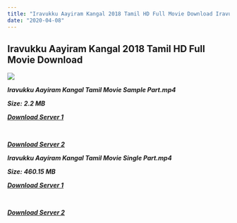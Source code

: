 ```yaml
---
title: "Iravukku Aayiram Kangal 2018 Tamil HD Full Movie Download Iravukku Aayiram Kangal Tamil HD Movie Download"
date: "2020-04-08"
---
```


## Iravukku Aayiram Kangal 2018 Tamil HD Full Movie Download 

![](https://images.moviebuff.com/6448844c-91b2-4b38-b233-86e1969a0667?w=1000)

**_Iravukku Aayiram Kangal Tamil Movie Sample Part.mp4_**

**_Size:_** **_2.2 MB_**

**_[Download Server 1](http://b1.wetransfer.vip/files/Tamil{dd491190c7c44e72d5bc6265d8d28d52dc406d5dbea1734fee0f652b09d71bf7}20Movies/Tamil{dd491190c7c44e72d5bc6265d8d28d52dc406d5dbea1734fee0f652b09d71bf7}202018{dd491190c7c44e72d5bc6265d8d28d52dc406d5dbea1734fee0f652b09d71bf7}20Movies/Iravukku{dd491190c7c44e72d5bc6265d8d28d52dc406d5dbea1734fee0f652b09d71bf7}20Aayiram{dd491190c7c44e72d5bc6265d8d28d52dc406d5dbea1734fee0f652b09d71bf7}20Kangal{dd491190c7c44e72d5bc6265d8d28d52dc406d5dbea1734fee0f652b09d71bf7}20(2018)/Iravukku{dd491190c7c44e72d5bc6265d8d28d52dc406d5dbea1734fee0f652b09d71bf7}20Aayiram{dd491190c7c44e72d5bc6265d8d28d52dc406d5dbea1734fee0f652b09d71bf7}20Kangal{dd491190c7c44e72d5bc6265d8d28d52dc406d5dbea1734fee0f652b09d71bf7}20(2018){dd491190c7c44e72d5bc6265d8d28d52dc406d5dbea1734fee0f652b09d71bf7}20HDRip/Iravukku{dd491190c7c44e72d5bc6265d8d28d52dc406d5dbea1734fee0f652b09d71bf7}20Aayiram{dd491190c7c44e72d5bc6265d8d28d52dc406d5dbea1734fee0f652b09d71bf7}20Kangal{dd491190c7c44e72d5bc6265d8d28d52dc406d5dbea1734fee0f652b09d71bf7}20Sample{dd491190c7c44e72d5bc6265d8d28d52dc406d5dbea1734fee0f652b09d71bf7}20(640x360).mp4)_**

**_[  
](http://b1.wetransfer.vip/files/Tamil{dd491190c7c44e72d5bc6265d8d28d52dc406d5dbea1734fee0f652b09d71bf7}20Movies/Tamil{dd491190c7c44e72d5bc6265d8d28d52dc406d5dbea1734fee0f652b09d71bf7}202018{dd491190c7c44e72d5bc6265d8d28d52dc406d5dbea1734fee0f652b09d71bf7}20Movies/Iravukku{dd491190c7c44e72d5bc6265d8d28d52dc406d5dbea1734fee0f652b09d71bf7}20Aayiram{dd491190c7c44e72d5bc6265d8d28d52dc406d5dbea1734fee0f652b09d71bf7}20Kangal{dd491190c7c44e72d5bc6265d8d28d52dc406d5dbea1734fee0f652b09d71bf7}20(2018)/Iravukku{dd491190c7c44e72d5bc6265d8d28d52dc406d5dbea1734fee0f652b09d71bf7}20Aayiram{dd491190c7c44e72d5bc6265d8d28d52dc406d5dbea1734fee0f652b09d71bf7}20Kangal{dd491190c7c44e72d5bc6265d8d28d52dc406d5dbea1734fee0f652b09d71bf7}20(2018){dd491190c7c44e72d5bc6265d8d28d52dc406d5dbea1734fee0f652b09d71bf7}20HDRip/Iravukku{dd491190c7c44e72d5bc6265d8d28d52dc406d5dbea1734fee0f652b09d71bf7}20Aayiram{dd491190c7c44e72d5bc6265d8d28d52dc406d5dbea1734fee0f652b09d71bf7}20Kangal{dd491190c7c44e72d5bc6265d8d28d52dc406d5dbea1734fee0f652b09d71bf7}20Sample{dd491190c7c44e72d5bc6265d8d28d52dc406d5dbea1734fee0f652b09d71bf7}20(640x360).mp4)_**

**_[Download Server 2](http://b1.wetransfer.vip/files/Tamil{dd491190c7c44e72d5bc6265d8d28d52dc406d5dbea1734fee0f652b09d71bf7}20Movies/Tamil{dd491190c7c44e72d5bc6265d8d28d52dc406d5dbea1734fee0f652b09d71bf7}202018{dd491190c7c44e72d5bc6265d8d28d52dc406d5dbea1734fee0f652b09d71bf7}20Movies/Iravukku{dd491190c7c44e72d5bc6265d8d28d52dc406d5dbea1734fee0f652b09d71bf7}20Aayiram{dd491190c7c44e72d5bc6265d8d28d52dc406d5dbea1734fee0f652b09d71bf7}20Kangal{dd491190c7c44e72d5bc6265d8d28d52dc406d5dbea1734fee0f652b09d71bf7}20(2018)/Iravukku{dd491190c7c44e72d5bc6265d8d28d52dc406d5dbea1734fee0f652b09d71bf7}20Aayiram{dd491190c7c44e72d5bc6265d8d28d52dc406d5dbea1734fee0f652b09d71bf7}20Kangal{dd491190c7c44e72d5bc6265d8d28d52dc406d5dbea1734fee0f652b09d71bf7}20(2018){dd491190c7c44e72d5bc6265d8d28d52dc406d5dbea1734fee0f652b09d71bf7}20HDRip/Iravukku{dd491190c7c44e72d5bc6265d8d28d52dc406d5dbea1734fee0f652b09d71bf7}20Aayiram{dd491190c7c44e72d5bc6265d8d28d52dc406d5dbea1734fee0f652b09d71bf7}20Kangal{dd491190c7c44e72d5bc6265d8d28d52dc406d5dbea1734fee0f652b09d71bf7}20Sample{dd491190c7c44e72d5bc6265d8d28d52dc406d5dbea1734fee0f652b09d71bf7}20(640x360).mp4)_**

**_Iravukku Aayiram Kangal Tamil Movie Single Part.mp4_**

**_Size:_** **_460.15 MB_**

**_[Download Server 1](http://b1.wetransfer.vip/files/Tamil{dd491190c7c44e72d5bc6265d8d28d52dc406d5dbea1734fee0f652b09d71bf7}20Movies/Tamil{dd491190c7c44e72d5bc6265d8d28d52dc406d5dbea1734fee0f652b09d71bf7}202018{dd491190c7c44e72d5bc6265d8d28d52dc406d5dbea1734fee0f652b09d71bf7}20Movies/Iravukku{dd491190c7c44e72d5bc6265d8d28d52dc406d5dbea1734fee0f652b09d71bf7}20Aayiram{dd491190c7c44e72d5bc6265d8d28d52dc406d5dbea1734fee0f652b09d71bf7}20Kangal{dd491190c7c44e72d5bc6265d8d28d52dc406d5dbea1734fee0f652b09d71bf7}20(2018)/Iravukku{dd491190c7c44e72d5bc6265d8d28d52dc406d5dbea1734fee0f652b09d71bf7}20Aayiram{dd491190c7c44e72d5bc6265d8d28d52dc406d5dbea1734fee0f652b09d71bf7}20Kangal{dd491190c7c44e72d5bc6265d8d28d52dc406d5dbea1734fee0f652b09d71bf7}20(2018){dd491190c7c44e72d5bc6265d8d28d52dc406d5dbea1734fee0f652b09d71bf7}20HDRip/Iravukku{dd491190c7c44e72d5bc6265d8d28d52dc406d5dbea1734fee0f652b09d71bf7}20Aayiram{dd491190c7c44e72d5bc6265d8d28d52dc406d5dbea1734fee0f652b09d71bf7}20Kangal{dd491190c7c44e72d5bc6265d8d28d52dc406d5dbea1734fee0f652b09d71bf7}20Single{dd491190c7c44e72d5bc6265d8d28d52dc406d5dbea1734fee0f652b09d71bf7}20Part{dd491190c7c44e72d5bc6265d8d28d52dc406d5dbea1734fee0f652b09d71bf7}20(640x360).mp4)_**

**_[  
](http://b1.wetransfer.vip/files/Tamil{dd491190c7c44e72d5bc6265d8d28d52dc406d5dbea1734fee0f652b09d71bf7}20Movies/Tamil{dd491190c7c44e72d5bc6265d8d28d52dc406d5dbea1734fee0f652b09d71bf7}202018{dd491190c7c44e72d5bc6265d8d28d52dc406d5dbea1734fee0f652b09d71bf7}20Movies/Iravukku{dd491190c7c44e72d5bc6265d8d28d52dc406d5dbea1734fee0f652b09d71bf7}20Aayiram{dd491190c7c44e72d5bc6265d8d28d52dc406d5dbea1734fee0f652b09d71bf7}20Kangal{dd491190c7c44e72d5bc6265d8d28d52dc406d5dbea1734fee0f652b09d71bf7}20(2018)/Iravukku{dd491190c7c44e72d5bc6265d8d28d52dc406d5dbea1734fee0f652b09d71bf7}20Aayiram{dd491190c7c44e72d5bc6265d8d28d52dc406d5dbea1734fee0f652b09d71bf7}20Kangal{dd491190c7c44e72d5bc6265d8d28d52dc406d5dbea1734fee0f652b09d71bf7}20(2018){dd491190c7c44e72d5bc6265d8d28d52dc406d5dbea1734fee0f652b09d71bf7}20HDRip/Iravukku{dd491190c7c44e72d5bc6265d8d28d52dc406d5dbea1734fee0f652b09d71bf7}20Aayiram{dd491190c7c44e72d5bc6265d8d28d52dc406d5dbea1734fee0f652b09d71bf7}20Kangal{dd491190c7c44e72d5bc6265d8d28d52dc406d5dbea1734fee0f652b09d71bf7}20Single{dd491190c7c44e72d5bc6265d8d28d52dc406d5dbea1734fee0f652b09d71bf7}20Part{dd491190c7c44e72d5bc6265d8d28d52dc406d5dbea1734fee0f652b09d71bf7}20(640x360).mp4)_**

**_[Download Server 2](http://b1.wetransfer.vip/files/Tamil{dd491190c7c44e72d5bc6265d8d28d52dc406d5dbea1734fee0f652b09d71bf7}20Movies/Tamil{dd491190c7c44e72d5bc6265d8d28d52dc406d5dbea1734fee0f652b09d71bf7}202018{dd491190c7c44e72d5bc6265d8d28d52dc406d5dbea1734fee0f652b09d71bf7}20Movies/Iravukku{dd491190c7c44e72d5bc6265d8d28d52dc406d5dbea1734fee0f652b09d71bf7}20Aayiram{dd491190c7c44e72d5bc6265d8d28d52dc406d5dbea1734fee0f652b09d71bf7}20Kangal{dd491190c7c44e72d5bc6265d8d28d52dc406d5dbea1734fee0f652b09d71bf7}20(2018)/Iravukku{dd491190c7c44e72d5bc6265d8d28d52dc406d5dbea1734fee0f652b09d71bf7}20Aayiram{dd491190c7c44e72d5bc6265d8d28d52dc406d5dbea1734fee0f652b09d71bf7}20Kangal{dd491190c7c44e72d5bc6265d8d28d52dc406d5dbea1734fee0f652b09d71bf7}20(2018){dd491190c7c44e72d5bc6265d8d28d52dc406d5dbea1734fee0f652b09d71bf7}20HDRip/Iravukku{dd491190c7c44e72d5bc6265d8d28d52dc406d5dbea1734fee0f652b09d71bf7}20Aayiram{dd491190c7c44e72d5bc6265d8d28d52dc406d5dbea1734fee0f652b09d71bf7}20Kangal{dd491190c7c44e72d5bc6265d8d28d52dc406d5dbea1734fee0f652b09d71bf7}20Single{dd491190c7c44e72d5bc6265d8d28d52dc406d5dbea1734fee0f652b09d71bf7}20Part{dd491190c7c44e72d5bc6265d8d28d52dc406d5dbea1734fee0f652b09d71bf7}20(640x360).mp4)_**
